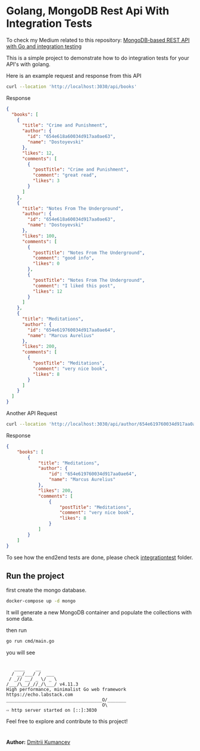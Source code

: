 # Golang, MongoDB Rest Api With Integration Tests

To check my Medium related to this repository: [MongoDB-based REST API with Go and integration testing
](https://medium.com/@dmkaban62/mongodb-based-rest-api-with-go-and-integration-testing-737476660e46)

This is a simple project to demonstrate how to do integration tests
for your API's with golang.

Here is an example request and response from this API


```bash
curl --location 'http://localhost:3030/api/books'
```

Response

```json
{
  "books": [
    {
      "title": "Crime and Punishment",
      "author": {
        "id": "654e618a60034d917aa0ae63",
        "name": "Dostoyevski"
      },
      "likes": 12,
      "comments": [
        {
          "postTitle": "Crime and Punishment",
          "comment": "great read",
          "likes": 3
        }
      ]
    },
    {
      "title": "Notes From The Underground",
      "author": {
        "id": "654e618a60034d917aa0ae63",
        "name": "Dostoyevski"
      },
      "likes": 100,
      "comments": [
        {
          "postTitle": "Notes From The Underground",
          "comment": "good info",
          "likes": 0
        },
        {
          "postTitle": "Notes From The Underground",
          "comment": "I liked this post",
          "likes": 12
        }
      ]
    },
    {
      "title": "Meditations",
      "author": {
        "id": "654e619760034d917aa0ae64",
        "name": "Marcus Aurelius"
      },
      "likes": 200,
      "comments": [
        {
          "postTitle": "Meditations",
          "comment": "very nice book",
          "likes": 8
        }
      ]
    }
  ]
}
```

Another API Request

```bash
curl --location 'http://localhost:3030/api/author/654e619760034d917aa0ae64/books'
```

Response

```json
{
    "books": [
        {
            "title": "Meditations",
            "author": {
                "id": "654e619760034d917aa0ae64",
                "name": "Marcus Aurelius"
            },
            "likes": 200,
            "comments": [
                {
                    "postTitle": "Meditations",
                    "comment": "very nice book",
                    "likes": 8
                }
            ]
        }
    ]
}
```

To see how the end2end tests are done, please check [integrationtest](internal/controllers/integration_test) folder.

## Run the project

first create the mongo database.

```bash
docker-compose up -d mongo
```

It will generate a new MongoDB container and populate the collections with some data.

then run

```bash
go run cmd/main.go
```

you will see

```

   ____    __
  / __/___/ /  ___
 / _// __/ _ \/ _ \
/___/\__/_//_/\___/ v4.11.3
High performance, minimalist Go web framework
https://echo.labstack.com
____________________________________O/_______
                                    O\
⇨ http server started on [::]:3030
```


Feel free to explore and contribute to this project!

#
**Author:** [Dmitrii Kumancev](https://github.com/DmitriiKumancev)
